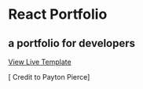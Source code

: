 # React Portfolio

## a portfolio for developers

[View Live Template](https://naimnazri.com/)

[ Credit to Payton Pierce]
